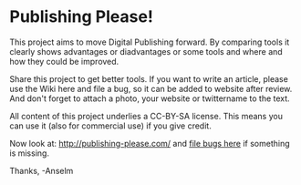 # Publishing Please!

This project aims to move Digital Publishing forward. By comparing tools it clearly shows advantages or diadvantages or some tools and where and how they could be improved.

Share this project to get better tools. If you want to write an article, please use the Wiki here and file a bug, so it can be added to website after review.
And don't forget to attach a photo, your website or twittername to the text.

All content of this project underlies a CC-BY-SA license. This means you can use it (also for commercial use) if you give  credit.

Now look at: http://publishing-please.com/ and [file bugs here](https://github.com/anselmh/Publishing-please/issues) if something is missing.

Thanks,
-Anselm